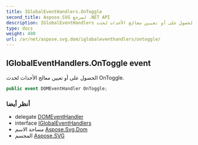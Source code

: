 ```yaml
---
title: IGlobalEventHandlers.OnToggle
second_title: Aspose.SVG لمرجع .NET API
description: IGlobalEventHandlers حدث. الحصول على أو تعيين معالج الأحداث لحدث OnToggle.
type: docs
weight: 480
url: /ar/net/aspose.svg.dom/iglobaleventhandlers/ontoggle/
---
```

## IGlobalEventHandlers.OnToggle event

الحصول على أو تعيين معالج الأحداث لحدث OnToggle.

```csharp
public event DOMEventHandler OnToggle;
```

### أنظر أيضا

* delegate [DOMEventHandler](../../../aspose.svg.dom.events/domeventhandler/)
* interface [IGlobalEventHandlers](../)
* مساحة الاسم [Aspose.Svg.Dom](../../iglobaleventhandlers/)
* المجسم [Aspose.SVG](../../../)


